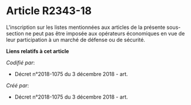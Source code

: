 # Article R2343-18

L'inscription sur les listes mentionnées aux articles de la présente sous-section ne peut pas être imposée aux opérateurs
économiques en vue de leur participation à un marché de défense ou de sécurité.

**Liens relatifs à cet article**

_Codifié par_:

  - Décret n°2018-1075 du 3 décembre 2018 - art.

_Créé par_:

  - Décret n°2018-1075 du 3 décembre 2018 - art.
